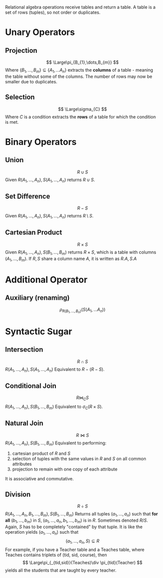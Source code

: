 
Relational algebra operations receive tables and return a table.
A table is a set of rows (tuples), so not order or duplicates.

# Unary Operators
## Projection
$$
\Large\pi_{B_{1},\dots,B_{m}}
$$
Where $\{B_{1},\dots,B_{m}\} \subseteq\{ A_{1},\dots A_{n} \}$
extracts the **columns** of a table - meaning the table without some of the columns.
The number of rows may now be smaller due to duplicates.

## Selection
$$
\Large\sigma_{C}
$$
Where $C$ is a condition
extracts the **rows** of a table for which the condition is met.

# Binary Operators
## Union
$$
R\cup S
$$
Given $R(A_{1},\dots,A_{n}), S(A_{1},\dots,A_{n})$
returns $R\cup S$.

## Set Difference
$$
R-S
$$
Given $R(A_{1},\dots,A_{n}), S(A_{1},\dots,A_{n})$
returns $R\setminus S$.

## Cartesian Product
$$
R\times S
$$
Given $R(A_{1},\dots,A_{n}), S(B_{1},\dots,B_{m})$
returns $R\times S$, which is a table with columns $(A_{1},\dots,B_{m})$.
If $R,S$ share a column name $A$, it is written as $R.A, S.A$

# Additional Operator
## Auxiliary (renaming)
$$
\rho_{R(B_{1},\dots,B_{n})}(S(A_{1},\dots A_{n}))
$$

# Syntactic Sugar
## Intersection
$$
R\cap S
$$
$R(A_{1},\dots,A_{n}),S(A_{1},\dots,A_{n})$
Equivalent to $R-(R-S)$.

## Conditional Join
$$
R\bowtie_{C}S
$$
$R(A_{1},\dots,A_{n}),S(B_{1},\dots,B_{m})$
Equivalent to $\sigma_{C}(R\times S)$.

## Natural Join
$$
R\bowtie S
$$
$R(A_{1},\dots,A_{n}),S(B_{1},\dots,B_{m})$
Equivalent to performing:
1) cartesian product of $R$ and $S$
2) selection of tuples with the same values in $R$ and $S$ on all common attributes
3) projection to remain with one copy of each attribute

It is associative and commutative.

## Division
$$
R\div S
$$
$R(A_{1},\dots,A_{n},B_{1},\dots,B_{m}),S(B_{1},\dots,B_{m})$
Returns all tuples $(a_{1},\dots,a_{n})$ such that **for all** $(b_{1},\dots,b_{m})$ in $S$,
$(a_{1},\dots,a_{n},b_{1},\dots,b_{m})$ is in $R$.
Sometimes denoted $R/S$.
Again, $S$ has to be completely "contained" by that tuple.
It is like the operation yields $(a_{1},\dots,a_{n})$ such that
$$
(a_{1},\dots,a_{n}, S)\subseteq R
$$
For example, if you have a Teacher table and a Teaches table,
where Teaches contains triplets of (tid, sid, course),
then
$$
\Large\pi_{_{tid,sid}}(Teaches)\div \pi_{tid}(Teacher)
$$
yields all the students that are taught by every teacher.